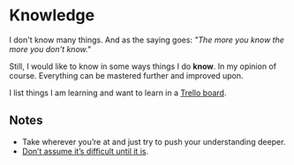 # Knowledge
I don't know many things. And as the saying goes: _"The more you know the more you don't know."_

Still, I would like to know in some ways things I do __know__. In my opinion of course. Everything can be mastered further and improved upon.

I list things I am learning and want to learn in a [Trello board](https://trello.com/b/cu32qF3q).

## Notes
- Take wherever you’re at and just try to push your understanding deeper.
- [Don’t assume it’s difficult until it is](https://news.ycombinator.com/item?id=10872970).